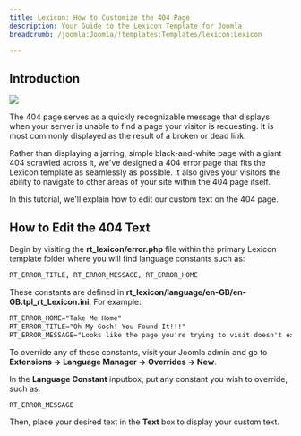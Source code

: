 ```yaml
---
title: Lexicon: How to Customize the 404 Page
description: Your Guide to the Lexicon Template for Joomla
breadcrumb: /joomla:Joomla/!templates:Templates/lexicon:Lexicon

---
```


Introduction
-----

![][template]

The 404 page serves as a quickly recognizable message that displays when your server is unable to find a page your visitor is requesting. It is most commonly displayed as the result of a broken or dead link.

Rather than displaying a jarring, simple black-and-white page with a giant 404 scrawled across it, we've designed a 404 error page that fits the Lexicon template as seamlessly as possible. It also gives your visitors the ability to navigate to other areas of your site within the 404 page itself.

In this tutorial, we'll explain how to edit our custom text on the 404 page.

How to Edit the 404 Text
-----

Begin by visiting the **rt_lexicon/error.php** file within the primary Lexicon template folder where you will find language constants such as: 

~~~ .html
RT_ERROR_TITLE, RT_ERROR_MESSAGE, RT_ERROR_HOME
~~~

These constants are defined in **rt_lexicon/language/en-GB/en-GB.tpl_rt_Lexicon.ini**. For example:

~~~ .html
RT_ERROR_HOME="Take Me Home"
RT_ERROR_TITLE="Oh My Gosh! You Found It!!!"
RT_ERROR_MESSAGE="Looks like the page you're trying to visit doesn't exist.<br />Please check the URL and try your luck again."
~~~

To override any of these constants, visit your Joomla admin and go to **Extensions -> Language Manager -> Overrides -> New**.

In the **Language Constant** inputbox, put any constant you wish to override, such as: 

~~~ .html
RT_ERROR_MESSAGE
~~~

Then, place your desired text in the **Text** box to display your custom text.

[template]: assets/404.jpeg